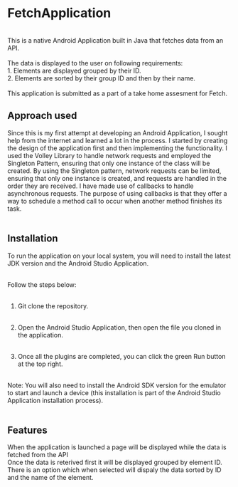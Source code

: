 # FetchApplication<br>
<br>
This is a native Android Application built in Java that fetches data from an API. <br><br>
The data is displayed to the user on following requirements:<br>
1. Elements are displayed grouped by their ID.<br>
2. Elements are sorted by their group ID and then by their name.<br><br>
This application is submitted as a part of a take home assesment for Fetch. <br>

## Approach used<br>
Since this is my first attempt at developing an Android Application, I sought help from the internet and learned a lot in the process. I started by creating the design of the application first and then implementing the functionality. I used the Volley Library to handle network requests and employed the Singleton Pattern, ensuring that only one instance of the class will be created. By using the Singleton pattern, network requests can be limited, ensuring that only one instance is created, and requests are handled in the order they are received. I have made use of callbacks to handle asynchronous requests. The purpose of using callbacks is that they offer a way to schedule a method call to occur when another method finishes its task.<br><br>

## Installation<br>
To run the application on your local system, you will need to install the latest JDK version and the Android Studio Application.<br><br>

Follow the steps below:<br><br>

1. Git clone the repository.<br><br>

2. Open the Android Studio Application, then open the file you cloned in the application.<br><br>

3. Once all the plugins are completed, you can click the green Run button at the top right.<br><br>

Note: You will also need to install the Android SDK version for the emulator to start and launch a device (this installation is part of the Android Studio Application installation process).<br><br>


## Features<br>
When the application is launched a page will be displayed while the data is fetched from the API<br>
Once the data is reterived first it will be displayed grouped by element ID.<br>
There is an option which when selected will dispaly the data sorted by ID and the name of the element.<br><br>

